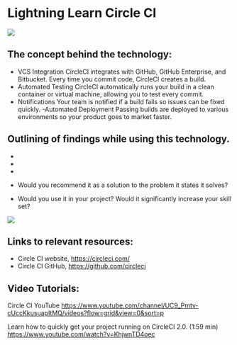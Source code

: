 # Lightning Learn Circle CI
<img src=https://user-images.githubusercontent.com/194400/41597205-a57442ea-73c4-11e8-9591-61f5c83c7e66.png>

## The concept behind the technology: 

- VCS Integration
CircleCI integrates with GitHub, GitHub Enterprise, and Bitbucket. Every time you commit code, CircleCI creates a build.
- Automated Testing
CircleCI automatically runs your build in a clean container or virtual machine, allowing you to test every commit.
- Notifications
Your team is notified if a build fails so issues can be fixed quickly.
-Automated Deployment
Passing builds are deployed to various environments so your product goes to market faster.

## Outlining of findings while using this technology. 
- 
- 
- 
- Would you recommend it as a solution to the problem it states it solves? 

- Would you use it in your project? Would it significantly increase your skill set?

<img src=https://circleci.com/docs/assets/img/docs/org-centric-ui.png>

## Links to relevant resources:

- Circle CI website, https://circleci.com/
- Circle CI GitHub, https://github.com/circleci

## Video Tutorials:

Circle CI YouTube
https://www.youtube.com/channel/UC9_Pmtv-cUccKkusuapItMQ/videos?flow=grid&view=0&sort=p

Learn how to quickly get your project running on CircleCI 2.0. (1:59 min)
https://www.youtube.com/watch?v=KhjwnTD4oec
